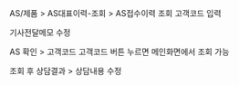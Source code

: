 AS/제품 > AS대표이력-조회 > AS접수이력 조회
고객코드 입력

기사전달메모 수정

AS 확인 > 고객코드
고객코드 버튼 누르면 메인화면에서 조회 가능

조회 후 상담결과 > 상담내용 수정
